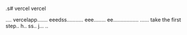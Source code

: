 .s# vercel
vercel

....
vercelapp.......
eeedss...........
eee........
 ee.................
......
 take the first step..
h..
ss..
j...
..
